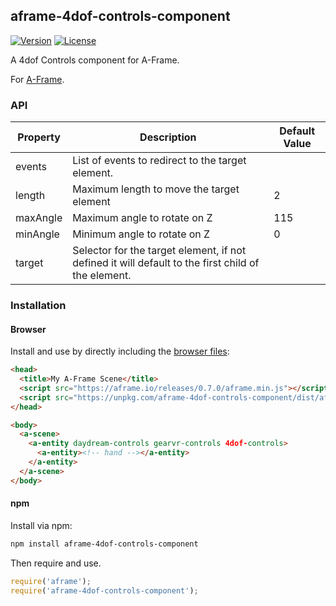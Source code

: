 ## aframe-4dof-controls-component

[![Version](http://img.shields.io/npm/v/aframe-4dof-controls-component.svg?style=flat-square)](https://npmjs.org/package/aframe-4dof-controls-component)
[![License](http://img.shields.io/npm/l/aframe-4dof-controls-component.svg?style=flat-square)](https://npmjs.org/package/aframe-4dof-controls-component)

A 4dof Controls component for A-Frame.

For [A-Frame](https://aframe.io).

### API

| Property | Description | Default Value |
| -------- | ----------- | ------------- |
| events         | List of events to redirect to the target element. | |
| length         | Maximum length to move the target element | 2 |
| maxAngle         | Maximum angle to rotate on Z | 115 |
| minAngle         | Minimum angle to rotate on Z | 0 |
| target         | Selector for the target element, if not defined it will default to the first child of the element. |  |

### Installation

#### Browser

Install and use by directly including the [browser files](dist):

```html
<head>
  <title>My A-Frame Scene</title>
  <script src="https://aframe.io/releases/0.7.0/aframe.min.js"></script>
  <script src="https://unpkg.com/aframe-4dof-controls-component/dist/aframe-4dof-controls-component.min.js"></script>
</head>

<body>
  <a-scene>
    <a-entity daydream-controls gearvr-controls 4dof-controls>
      <a-entity><!-- hand --></a-entity>
    </a-entity>
  </a-scene>
</body>
```

<!-- If component is accepted to the Registry, uncomment this. -->
<!--
Or with [angle](https://npmjs.com/package/angle/), you can install the proper
version of the component straight into your HTML file, respective to your
version of A-Frame:

```sh
angle install aframe-4dof-controls-component
```
-->

#### npm

Install via npm:

```bash
npm install aframe-4dof-controls-component
```

Then require and use.

```js
require('aframe');
require('aframe-4dof-controls-component');
```
